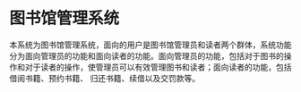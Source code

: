 # 图书馆管理系统
本系统为图书馆管理系统，面向的用户是图书馆管理员和读者两个群体，系统功能分为面向管理员的功能和面向读者的功能。面向管理员的功能，包括对于图书的操作和对于读者的操作，使管理员可以有效管理图书和读者；面向读者的功能，包括借阅书籍、预约书籍、 归还书籍、续借以及交罚款等。

